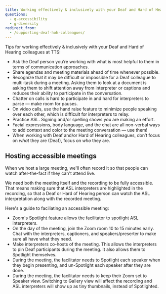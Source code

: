 ```yaml
---
title: Working effectively & inclusively with your Deaf and Hard of Hearing colleagues
questions:
  - g-accessibility
  - g-diversity
redirect_from:
  - /supporting-deaf-hoh-colleagues/
---
```


Tips for working effectively & inclusively with your Deaf and Hard of Hearing colleagues at TTS:

* Ask the Deaf person you’re working with what is most helpful to them in terms of communication approaches.
* Share agendas and meeting materials ahead of time whenever possible.
* Recognize that it may be difficult or impossible for a Deaf colleague to multi-task during a meeting. Asking them to look at a document is asking them to shift attention away from interpreter or captions and reduces their ability to participate in the conversation.
* Chatter on calls is hard to participate in and hard for interpreters to parse — make room for pauses.
* On video calls, use the hand raise feature to minimize people speaking over each other, which is difficult for interpreters to relay.
* Practice ASL. Signing and/or spelling shows you are making an effort.
* Facial expressions, body language, and the chat are all non-verbal ways to add context and color to the meeting conversation — use them!
* When working with Deaf and/or Hard of Hearing colleagues, don’t focus on *what* they are (Deaf), focus on *who* they are.

## Hosting accessible meetings

When we host a large meeting, we'll often record it so that people can watch after-the-fact if they can't attend live.

We need both the meeting itself and the recording to be fully accessible. That means making sure that ASL interpreters are highlighted in the recording, so that a Deaf or Hard of Hearing person can watch the ASL interpretation along with the recorded meeting.

Here's a guide to faciliating an accessible meeting:

+ Zoom's [Spotlight feature](https://support.zoom.com/hc/en/article?id=zm_kb&sysparm_article=KB0066300) allows the facilitator to spotlight ASL interpreters.
+ On the day of the meeting, join the Zoom room 10 to 15 minutes early. Chat with the interpreters, captioners, and speakers/preserter to make sure all have what they need.
+ Make interpreters co-hosts of the meeting. This allows the interpreters to pin Deaf participants during the meeting. It also allows them to Spotlight themselves. 
+ During the meeting, the facilitator needs to Spotlight each speaker when they begin presenting, and un-Spotlight each speaker after they are done.
+ During the meeting, the facilitator needs to keep their Zoom set to Speaker view. Switching to Gallery view will affect the recording and ASL interpreters will show up as tiny thumbnails, instead of Spotlighted.
